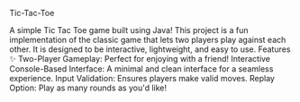 Tic-Tac-Toe

A simple Tic Tac Toe game built using Java! This project is a fun implementation of the classic game that lets two players play against each other. It is designed to be interactive, lightweight, and easy to use.
Features ✨
Two-Player Gameplay: Perfect for enjoying with a friend!
Interactive Console-Based Interface: A minimal and clean interface for a seamless experience.
Input Validation: Ensures players make valid moves.
Replay Option: Play as many rounds as you'd like!
